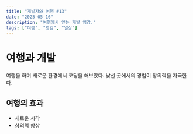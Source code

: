 ```yaml
---
title: "개발자와 여행 #13"
date: "2025-05-16"
description: "여행에서 얻는 개발 영감."
tags: ["여행", "영감", "일상"]
---
```


# 여행과 개발

여행을 하며 새로운 환경에서 코딩을 해보았다. 낯선 곳에서의 경험이 창의력을 자극한다.

## 여행의 효과

- 새로운 시각
- 창의력 향상
